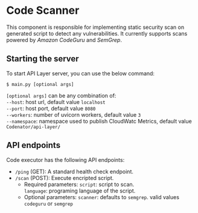 # Code Scanner
This component is responsible for implementing static security scan on generated script to detect any vulnerabilities. It currently supports scans powered by *Amazon CodeGuru* and *SemGrep*.

## Starting the server
To start API Layer server, you can use the below command:
```
$ main.py [optional args]
```

`[optional args]` can be any combination of:<br>
`--host`: host url, default value `localhost`<br>
`--port`: host port, default value `8080`<br>
`--workers`: number of uvicorn workers, default value `3`<br>
`--namespace`: namespace used to publish CloudWatc Metrics, default value `Codenator/api-layer/`<br>

## API endpoints

Code executor has the following API endpoints:
- `/ping` (GET): A standard health check endpoint.
- `/scan` (POST): Execute encripted script.
    - Required parameters:
        `script`: script to scan.<br>
        `language`: programing language of the script.<br>
    - Optional parameters:
        `scanner`: defaults to `semgrep`. valid values `codeguru` or `semgrep`
